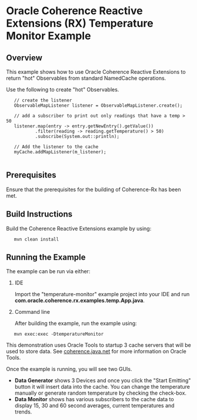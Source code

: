 Oracle Coherence Reactive Extensions (RX) Temperature Monitor Example
=====================================================================

Overview
--------

This example shows how to use Oracle Coherence Reactive Extensions
to return "hot" Observables from standard NamedCache operations.

Use the following to create "hot" Observables.

```
   // create the listener
   ObservableMapListener listener = ObservableMapListener.create();
   
   // add a subscriber to print out only readings that have a temp > 50
   listener.map(entry -> entry.getNewEntry().getValue())
           .filter(reading -> reading.getTemperature() > 50)
           .subscribe(System.out::println); 
   
   // Add the listener to the cache
   myCache.addMapListener(m_listener);
   
```  

Prerequisites
-------------

Ensure that the prerequisites for the building of Coherence-Rx has been met.
  
Build Instructions
------------------

Build the Coherence Reactive Extensions example by using:
```
   mvn clean install
```
     
Running the Example
-------------------
    
The example can be run via either:
    
1. IDE
 
   Import the "temperature-monitor" example project into your IDE and run **com.oracle.coherence.rx.examples.temp.App.java**.
       
2. Command line   
    
   After building the example, run the example using:
```
   mvn exec:exec -DtemperatureMonitor     
```

This demonstration uses Oracle Tools to startup 3 cache servers that will be used to store data.
 See [coherence.java.net](coherence.java.net) for more information on Oracle Tools.

Once the example is running, you will see two GUIs.
- **Data Generator** shows 3 Devices and once you click the "Start Emitting" button it will 
insert data into the cache.  You can change the temperature manually or generate random temperature
by checking the check-box.
- **Data Monitor** shows has various subscribers to the cache data to display 15, 30 and 60 second 
averages, current temperatures and trends. 
        